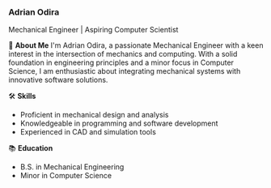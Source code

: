 ### Adrian Odira

Mechanical Engineer | Aspiring Computer Scientist

🔧 **About Me**
I'm Adrian Odira, a passionate Mechanical Engineer with a keen interest in the intersection of mechanics and computing. With a solid foundation in engineering principles and a minor focus in Computer Science, I am enthusiastic about integrating mechanical systems with innovative software solutions.

🛠️ **Skills**
- Proficient in mechanical design and analysis
- Knowledgeable in programming and software development
- Experienced in CAD and simulation tools

📚 **Education**
- B.S. in Mechanical Engineering
- Minor in Computer Science
